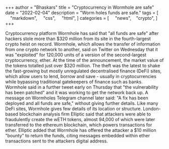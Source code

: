  ​+++ 
 ​author = "Bhaskars" 
 ​title = "Cryptocurrency in Wormhole are safe" 
 ​date = "2022-02-04" 
 ​description = "Worm holes funds are safe." 
 ​tags = [ 
 ​    "markdown", 
 ​    "css", 
 ​    "html", 
 ​] 
 ​categories = [ 
 ​    "news", 
 ​    "crypto", 
 ​] 
 ​+++
 
 Cryptocurrency platform Wormhole has said that "all funds are safe" after hackers stole more than $320 million from its site in the fourth-largest crypto heist on record. Wormhole, which allows the transfer of information from one crypto network to another, said on Twitter on Wednesday that it was "exploited" for 120,000 units of a version of the second-largest cryptocurrency, ether. At the time of the announcement, the market value of the tokens totalled just over $320 million. The theft was the latest to shake the fast-growing but mostly unregulated decentralised finance (DeFi) sites, which allow users to lend, borrow and save - usually in cryptocurrencies while bypassing traditional gatekeepers of finance such as banks. Wormhole said in a further tweet early on Thursday that "the vulnerability has been patched" and it was working to get the network back up. A message on Wormholes Telegram channel later said: "A fix has been deployed and all funds are safe," without giving further details. Like many DeFi sites, Wormhole gives few details of its location or structure. London-based blockchain analysis firm Elliptic said that attackers were able to fraudulently create the wETH tokens, almost 94,000 of which were later transferred to the ethereum blockchain, which powers transactions for ether. Elliptic added that Wormhole has offered the attacker a $10 million "bounty" to return the funds, citing messages embedded within ether transactions sent to the attackers digital address.
